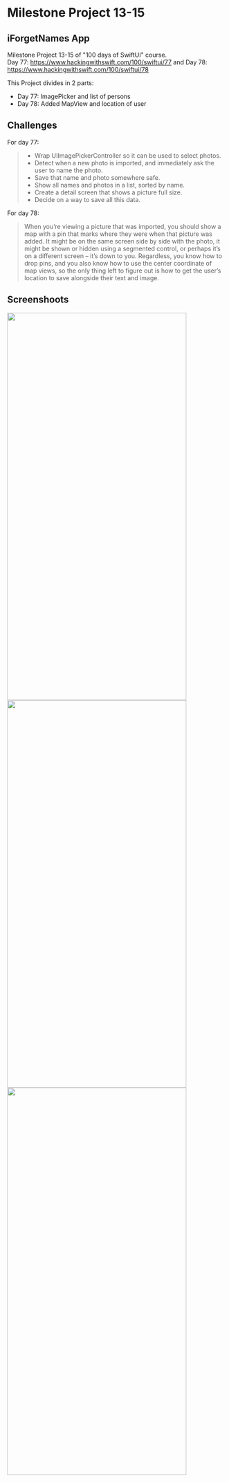# Milestone Project 13-15
## iForgetNames App

Milestone Project 13-15 of "100 days of SwiftUI" course.</br>
Day 77: https://www.hackingwithswift.com/100/swiftui/77
and Day 78: https://www.hackingwithswift.com/100/swiftui/78

This Project divides in 2 parts:

- Day 77: ImagePicker and list of persons
- Day 78: Added MapView and location of user

## Challenges

For day 77:


>- Wrap UIImagePickerController so it can be used to select photos.
>- Detect when a new photo is imported, and immediately ask the user to name the photo.
>- Save that name and photo somewhere safe.
>- Show all names and photos in a list, sorted by name.
>- Create a detail screen that shows a picture full size.
>- Decide on a way to save all this data.

For day 78:

> When you’re viewing a picture that was imported, you should show a map with a pin that marks where they were when that picture was added. It might be on the same screen side by side with the photo, it might be shown or hidden using a segmented control, or perhaps it’s on a different screen – it’s down to you. Regardless, you know how to drop pins, and you also know how to use the center coordinate of map views, so the only thing left to figure out is how to get the user’s location to save alongside their text and image.

## Screenshoots

<img src="screenshots/mainView.png" width="414" height="896"/><img src="screenshots/userDetail1.png" width="414" height="896"/><img src="screenshots/userDetail2.png" width="414" height="896"/>

